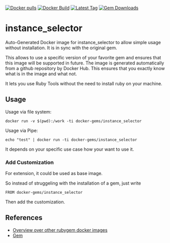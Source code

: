 [![Docker pulls](https://img.shields.io/docker/pulls/rubygem/instance_selector.svg)](https://hub.docker.com/r/rubygem/instance_selector/)
[![Docker Build](https://img.shields.io/docker/automated/rubygem/instance_selector.svg)](https://hub.docker.com/r/rubygem/instance_selector/)
[![Latest Tag](https://img.shields.io/github/tag/docker-rubygem/instance_selector.svg)](https://hub.docker.com/r/rubygem/instance_selector/)
[![Gem Downloads](https://img.shields.io/gem/dt/instance_selector.svg)](https://rubygems.org/gems/instance_selector/)
# instance_selector

Auto-Generated Docker image for instance_selector to allow simple usage without installation.
It is in sync with the original gem.

This allows to use a specific version of your favorite gem and ensures that this image will be supported in future.
The image is generated automatically from a github repository by Docker Hub.
This ensures that you exactly know what is in the image and what not.

It lets you use Ruby Tools without the need to install ruby on your machine.

## Usage

Usage via file system:

`docker run -v $(pwd):/work -ti docker-gems/instance_selector`

Usage via Pipe:

`echo "test" | docker run -ti docker-gems/instance_selector`

It depends on your specific use case how your want to use it.

### Add Customization

For extension, it could be used as base image.

So instead of struggeling with the installation of a gem, just write

`FROM docker-gems/instance_selector`

Then add the customization.

## References

 - [Overview over other rubygem docker images](https://github.com/thinkbot/docker-rubygem)
 - [Gem](https://rubygems.org/gems/instance_selector/)
